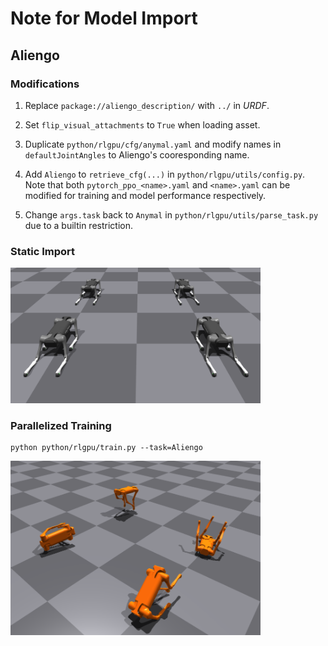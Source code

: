 # Note for Model Import

## Aliengo

### Modifications
1. Replace `package://aliengo_description/` with `../` in *URDF*.

1. Set `flip_visual_attachments` to `True` when loading asset.

2. Duplicate `python/rlgpu/cfg/anymal.yaml` and modify names in `defaultJointAngles` to Aliengo's cooresponding name.

3. Add `Aliengo` to `retrieve_cfg(...)` in `python/rlgpu/utils/config.py`. Note that both `pytorch_ppo_<name>.yaml` and `<name>.yaml` can be modified for training and model performance respectively.

4. Change `args.task` back to `Anymal` in `python/rlgpu/utils/parse_task.py` due to a builtin restriction.

### Static Import

<img src="../images/aliengo_static.png" width=400>

### Parallelized Training

```shell
python python/rlgpu/train.py --task=Aliengo
```

<img src="../images/aliengo_train.png" width=400>